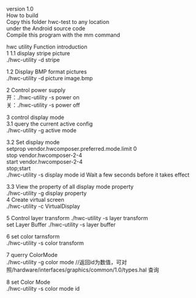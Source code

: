 version 1.0                                                                                                                                                             
How to build                                                                                                                                                           
Copy this folder hwc-test to any location                                                                                              
under the Android source code                                                                                                             
Compile this program with the mm command

hwc utility Function introduction                                                                                                         
1
1.1 display stripe picture                                                                                                                                             
./hwc-utility -d stripe

1.2 Display BMP format pictures                                                                                                          
./hwc-utility -d picture image.bmp 

2 Control power supply                                                                                                                   
开：./hwc-utility -s power on                                                                                                             
关：./hwc-utility -s power off

3 control display mode                                                                                                                   
3.1 query the current active config                                                                                         
./hwc-utility -g active mode
 
3.2 Set display mode  
setprop vendor.hwcomposer.preferred.mode.limit  0                                                                                         
stop vendor.hwcomposer-2-4                                                                                                               
start vendor.hwcomposer-2-4                                                                                                        
stop;start                                                                                                              
./hwc-utility -s display mode id
Wait a few seconds before it takes effect

 3.3 View the property of all display mode property                        
 ./hwc-utility -g display property                                                                                                                                                                                                                 
4 Create virtual screen                                                                                                                                                 
./hwc-utility -c VirtualDisplay

5 Control layer transform
./hwc-utility -s layer transform                                                                                                         
set Layer Buffer
./hwc-utility -s layer buffer

6 set color tarnsform                                                                                                                                                   
./hwc-utility -s color transform

7  querry ColorMode                                                                                                                                                     
./hwc-utility -g color mode //返回id为数值，可对照/hardware/interfaces/graphics/common/1.0/types.hal 查询

8 set Color Mode                                                                                                                                                       
./hwc-utility -s color mode id
 
